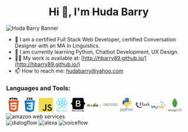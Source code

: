 <h1 align="center">Hi 👋, I'm Huda Barry</h1>

![Huda Barry Banner](https://github.com/hbarry89/hbarry89.github.io/assets/106551259/6d8dbfb3-e954-4361-92b5-da8ca205c467)

- 💖 I am a certified Full Stack Web Developer, certified Conversation Designer with an MA in Linguistics.
- 🌱 I am currently learning Python, Chatbot Development, UX Design.
- 👩‍💻 My work is available at: [http://hbarry89.github.io/](http://hbarry89.github.io/)
- 📫 How to reach me: hudabarry@yahoo.com

<h3>Languages and Tools:</h3>
<div style="display: inline;">
<img src="https://raw.githubusercontent.com/devicons/devicon/master/icons/html5/html5-original-wordmark.svg" alt="html5" width="40" height="40" title="HTML" target="_blank"/>
<img src="https://raw.githubusercontent.com/devicons/devicon/master/icons/css3/css3-original-wordmark.svg" alt="css3" width="40" height="40" title="CSS" target="_blank"/>
<img src="https://raw.githubusercontent.com/devicons/devicon/master/icons/javascript/javascript-original.svg" alt="javascript" width="40" height="40" title="JavaScript" target="_blank"/>
<img src="https://raw.githubusercontent.com/devicons/devicon/master/icons/react/react-original-wordmark.svg" alt="react" width="40" height="40" title="React" target="_blank"/>
<img src="https://raw.githubusercontent.com/devicons/devicon/master/icons/bootstrap/bootstrap-plain-wordmark.svg" alt="bootstrap" width="40" height="40" title="Bootstrap" target="_blank"/>
<img src="https://raw.githubusercontent.com/devicons/devicon/master/icons/nodejs/nodejs-original-wordmark.svg" alt="nodejs" width="40" height="40" title="Node.js" target="_blank"/>
<img src="https://raw.githubusercontent.com/devicons/devicon/master/icons/express/express-original-wordmark.svg" alt="express" width="40" height="40" title="Express.js" target="_blank"/>
<img src="https://raw.githubusercontent.com/devicons/devicon/master/icons/python/python-original-wordmark.svg" alt="python" width="40" height="40" title="Python" target="_blank"/>
<img src="https://raw.githubusercontent.com/devicons/devicon/master/icons/flask/flask-original-wordmark.svg" alt="flask" width="40" height="40" title="Flask" target="_blank"/>
<img src="https://raw.githubusercontent.com/devicons/devicon/master/icons/mysql/mysql-original-wordmark.svg" alt="mysql" width="40" height="40" title="MySQL" target="_blank"/>
<img src="https://raw.githubusercontent.com/devicons/devicon/master/icons/mongodb/mongodb-original-wordmark.svg" alt="mongodb" width="40" height="40" title="MongoDB" target="_blank"/>
<img src="https://github.com/hbarry89/hbarry89.github.io/assets/106551259/e65f3a28-c6a0-481f-81fd-be226b7afbe5" alt="amazon web services" width="40" height="40" title="Amazon Web Services" target="_blank"/>
</div>
<br>
<div style="display: inline;">
<img src="https://github-production-user-asset-6210df.s3.amazonaws.com/106551259/247776338-2bec6e2e-39bd-405f-930c-a18907e9876f.png" alt="dialogflow" width="140" height="40" title="Dialogflow" target="_blank"/>
<img src="https://github-production-user-asset-6210df.s3.amazonaws.com/106551259/247776339-ff34a379-c293-4cae-be24-d7dec348bf9e.png" alt="alexa" width="140" height="40" title="Alexa" target="_blank"/>
<img src="https://github-production-user-asset-6210df.s3.amazonaws.com/106551259/247776332-76185987-03b2-4c42-86d1-8ceaeaa3ebe2.png" alt="voiceflow" width="130" height="30" title="Voiceflow" target="_blank"/>
</div>
<!---
hbarry89/hbarry89 is a ✨ special ✨ repository because its `README.md` (this file) appears on your GitHub profile.
You can click the Preview link to take a look at your changes.
--->
